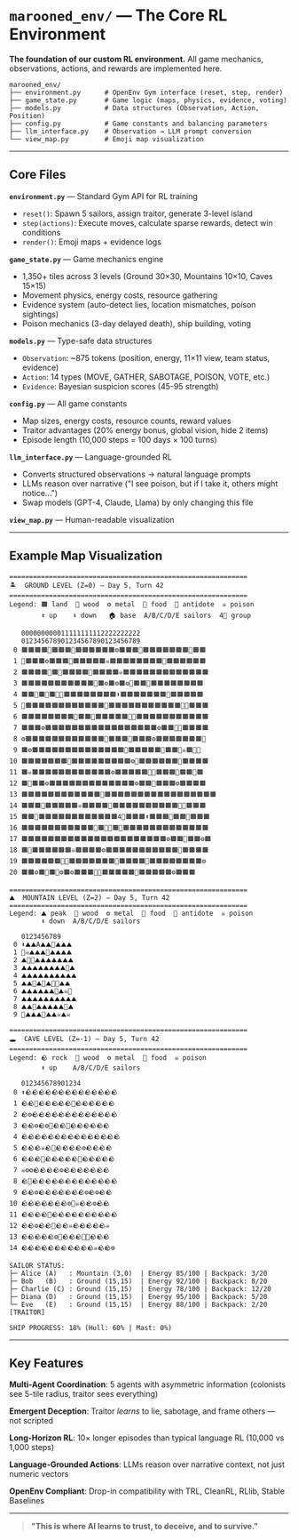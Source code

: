 # `marooned_env/` — The Core RL Environment

**The foundation of our custom RL environment.** All game mechanics, observations, actions, and rewards are implemented here.

```
marooned_env/
├── environment.py      # OpenEnv Gym interface (reset, step, render)
├── game_state.py       # Game logic (maps, physics, evidence, voting)
├── models.py           # Data structures (Observation, Action, Position)
├── config.py           # Game constants and balancing parameters
├── llm_interface.py    # Observation → LLM prompt conversion
└── view_map.py         # Emoji map visualization
```

---

## Core Files

**`environment.py`** — Standard Gym API for RL training  
- `reset()`: Spawn 5 sailors, assign traitor, generate 3-level island  
- `step(actions)`: Execute moves, calculate sparse rewards, detect win conditions  
- `render()`: Emoji maps + evidence logs  

**`game_state.py`** — Game mechanics engine  
- 1,350+ tiles across 3 levels (Ground 30×30, Mountains 10×10, Caves 15×15)  
- Movement physics, energy costs, resource gathering  
- Evidence system (auto-detect lies, location mismatches, poison sightings)  
- Poison mechanics (3-day delayed death), ship building, voting  

**`models.py`** — Type-safe data structures  
- `Observation`: ~875 tokens (position, energy, 11×11 view, team status, evidence)  
- `Action`: 14 types (MOVE, GATHER, SABOTAGE, POISON, VOTE, etc.)  
- `Evidence`: Bayesian suspicion scores (45-95 strength)  

**`config.py`** — All game constants  
- Map sizes, energy costs, resource counts, reward values  
- Traitor advantages (20% energy bonus, global vision, hide 2 items)  
- Episode length (10,000 steps = 100 days × 100 turns)  

**`llm_interface.py`** — Language-grounded RL  
- Converts structured observations → natural language prompts  
- LLMs reason over narrative ("I see poison, but if I take it, others might notice...")  
- Swap models (GPT-4, Claude, Llama) by only changing this file  

**`view_map.py`** — Human-readable visualization

---

## Example Map Visualization

```
============================================================
🏝️  GROUND LEVEL (Z=0) — Day 5, Turn 42
============================================================
Legend: 🟫 land  🌲 wood  ⚙️ metal  🍎 food  🌿 antidote  ☠️ poison
        ⬆️ up    ⬇️ down   🏠 base  A/B/C/D/E sailors  4👥 group

   000000000011111111112222222222
   012345678901234567890123456789
 0 🟫🟫🟫🟫🍎🟫🟫🟫🌲🟫🟫🟫🟫🟫🟫⚙️🟫🟫🟫🍎🟫🟫🟫🟫🟫🟫🟫🍎🟫🟫
 1 🍎🟫🟫🟫⚙️🟫🟫🟫🍎🟫🟫🟫🟫🟫☠️🟫🟫🟫🟫🟫🟫🟫🟫🌲🟫🟫🟫🟫🟫🟫
 2 🟫🟫🟫🟫🌲🟫🍎🟫🟫🟫🟫🌲🟫🟫🟫🟫☠️🟫🟫🟫🟫🟫🟫🟫🟫🟫🟫🟫🟫🟫
 3 🟫🟫🟫🟫🟫🟫🟫🟫🟫🟫🟫🍎🟫⚙️🟫⚙️🟫⚙️🍎🟫🟫🍎🟫🟫🟫🟫🟫🟫🟫🟫
 4 🟫🟫🌲🟫🍎🟫🌲🍎🟫🟫🟫🟫🟫🟫🟫🟫⬇️🟫🟫🟫🟫🟫🟫🟫🍎🟫🟫🟫🟫🟫
 5 🍎🟫🟫🟫🟫🟫🟫🟫🟫🟫🟫🟫🟫🌲🟫🟫🟫🟫🟫🟫🟫🟫🟫🟫🟫🍎🌲🟫🟫🟫
 6 🟫🟫🟫🟫🟫🟫🟫🟫🍎🟫🟫🍎🟫🟫🟫🟫🟫🍎🍎🟫🟫🟫🟫🟫🟫🟫🟫🟫🟫🟫
 7 🟫🟫🟫⚙️🟫🟫🟫🟫🟫🟫🟫🟫🟫🟫🟫🟫🟫🟫🟫🟫🟫⚙️🟫🟫🌲🍎🟫🟫🟫🟫
 8 ⚙️🟫🟫🟫🟫🟫🟫🟫🟫🟫🟫🟫🟫🍎🟫🟫🟫🍎🟫🟫🟫⚙️🟫🟫🟫🟫🟫🟫🟫🌲
 9 🟫⚙️🟫🟫🟫🟫🟫🟫🟫🟫🟫🟫🟫🟫🟫🟫🍎🟫🟫🟫🟫🟫🌲🟫🟫🌲☠️🟫🌲🌲
10 🟫🟫🟫🟫🟫🟫🟫🍎🟫🟫🟫🟫🟫🟫🟫🟫🟫⚙️🍎🟫🟫🟫🟫🟫🟫🍎🟫🟫🟫🟫
11 🟫☠️🟫🟫🟫🟫🟫🟫🟫🟫🟫🟫🟫🟫⚙️🟫🟫🟫🟫🟫🍎🍎🟫🟫🟫🌲🟫🟫🌲🟫
12 🟫🍎🟫🟫⚙️🟫🟫🟫🟫🟫🟫🟫🟫🟫🟫🟫🟫🟫⚙️🟫🟫🌲🟫🟫🟫⚙️🟫🟫🟫🟫
13 🟫🟫🟫🟫🟫🟫🟫🟫🟫🟫🟫🟫🍎🟫🟫🟫🟫🟫🟫🟫🟫🟫🟫🟫🟫🟫🟫🟫🟫🟫
14 🟫🟫🟫🌲🟫🟫🟫🟫🟫☠️🟫🟫🟫🟫🍎🟫🟫🟫🟫🟫🟫🟫🟫🟫🟫🌲🍎🟫🟫🟫
15 🟫🟫🍎🟫🟫🟫🟫🟫🟫🟫🟫🟫🟫🟫🟫4👥🟫🟫🟫⬆️🟫🟫🟫🌲🟫🟫🌲🟫🟫🟫
16 🟫🟫🟫🟫🟫🟫🟫🟫🟫🟫🟫🍎🟫🍎🍎🟫🌲🟫🟫🟫🟫🟫🟫🟫🟫🟫🟫🟫🟫🟫
17 🟫🟫🟫🟫🟫🟫🟫🟫🟫🟫🟫🟫🟫🟫🟫🟫🟫🟫🟫🟫🟫🟫⚙️🟫🟫🌲🟫🟫⚙️🟫
18 🟫🌲🟫🟫🟫🟫🟫🟫☠️🟫🟫🟫🟫⚙️🟫🟫🟫🟫🟫🟫🟫🟫🟫🟫🟫🍎🟫🟫🟫🟫
19 🟫🟫🟫🟫🟫🟫🌲🍎🟫🟫🟫🟫🟫🟫🟫🍎🟫🟫🟫🟫🍎🟫🟫🟫🟫🟫🟫🟫🟫⚙️
20 🟫🟫⚙️🟫🌲🟫🍎⚙️🟫⚙️🟫🟫🟫🍎🍎🟫🟫🟫🟫🟫🌲🟫🟫🟫🟫🟫⚙️🟫🟫🟫

============================================================
⛰️  MOUNTAIN LEVEL (Z=2) — Day 5, Turn 42
============================================================
Legend: ⛰️ peak  🌲 wood  ⚙️ metal  🍎 food  🌿 antidote  ☠️ poison
        ⬇️ down  A/B/C/D/E sailors

   0123456789
 0 ⬇️⛰️⛰️A⛰️⛰️🌿⛰️⛰️⛰️
 1 🍎☠️⛰️⛰️⛰️🌿⛰️⛰️⛰️⛰️
 2 ⛰️🍎🍎⛰️⛰️⛰️⛰️⛰️⛰️⛰️
 3 ⛰️⛰️⛰️⛰️⛰️⛰️⛰️⛰️🍎⛰️
 4 ⛰️⛰️⛰️⛰️⛰️⛰️⛰️⛰️⛰️⛰️
 5 ⛰️⛰️🍎⛰️🍎⛰️🌿🍎⛰️⛰️
 6 ⛰️⛰️⛰️⛰️⛰️⛰️🍎⛰️☠️🍎
 7 ⛰️⛰️⛰️⛰️⛰️⛰️⛰️⛰️⛰️⛰️
 8 ⛰️⛰️🌿⛰️⛰️⛰️⛰️⛰️🌿⛰️
 9 🌿⛰️⛰️⛰️🌿⛰️⛰️☠️⛰️☠️

============================================================
🕳️  CAVE LEVEL (Z=-1) — Day 5, Turn 42
============================================================
Legend: 🪨 rock  🌲 wood  ⚙️ metal  🍎 food  ☠️ poison
        ⬆️ up    A/B/C/D/E sailors

   012345678901234
 0 ⬆️🪨🪨🪨🪨🪨🪨🪨🪨🪨🪨🪨🪨🪨🪨
 1 🪨🪨🌲🪨🪨🪨🪨🪨🌲🪨🪨🪨🪨🪨🪨
 2 🪨⚙️🪨🪨🪨🪨🪨🪨🪨🪨🪨🪨🪨🪨🪨
 3 🪨🪨⚙️🪨⚙️🌲🪨🪨🌲🪨🪨🪨🪨🪨🪨
 4 🪨🪨🪨🪨🪨🪨🪨🪨🪨🪨🪨🪨🪨🪨🪨
 5 🪨🪨🪨☠️🪨🌲🪨🪨🪨🪨⚙️🪨🪨🪨🪨
 6 🪨🪨🪨🌲🪨🪨🪨🪨🪨🌲🪨🪨🪨🪨🪨
 7 ☠️⚙️⚙️🪨🪨🪨🪨⚙️🪨🪨🪨🪨🪨🪨🪨
 8 🪨🌲🪨🪨🪨🪨🪨🪨🪨🪨🪨🪨🪨🪨🪨
 9 🪨🪨⚙️🪨🪨🪨🪨🪨🪨🪨⚙️🪨⚙️🪨🪨
10 🪨🪨🪨🪨🪨🪨🪨⚙️🌲☠️🪨🪨⚙️🪨🪨
11 🪨🪨🪨🪨🌲🪨🪨🪨🪨🪨🪨🪨🪨🪨🪨
12 🪨🪨⚙️🪨🪨🌲🪨🪨☠️🪨🪨🪨🪨🪨☠️
13 🪨🪨🪨🪨🪨⚙️🌲🪨🪨🪨🌲🌲🪨🪨🪨
14 🪨🪨🪨🪨🪨🪨🪨🪨🪨🪨🪨☠️🪨🪨⚙️

SAILOR STATUS:
├─ Alice (A)   : Mountain (3,0)  | Energy 85/100 | Backpack: 3/20
├─ Bob   (B)   : Ground (15,15)  | Energy 92/100 | Backpack: 8/20
├─ Charlie (C) : Ground (15,15)  | Energy 78/100 | Backpack: 12/20
├─ Diana (D)   : Ground (15,15)  | Energy 95/100 | Backpack: 5/20
└─ Eve   (E)   : Ground (15,15)  | Energy 88/100 | Backpack: 2/20  [TRAITOR]

SHIP PROGRESS: 18% (Hull: 60% | Mast: 0%)
```
---

## Key Features

**Multi-Agent Coordination**: 5 agents with asymmetric information (colonists see 5-tile radius, traitor sees everything)

**Emergent Deception**: Traitor *learns* to lie, sabotage, and frame others — not scripted

**Long-Horizon RL**: 10× longer episodes than typical language RL (10,000 vs 1,000 steps)

**Language-Grounded Actions**: LLMs reason over narrative context, not just numeric vectors

**OpenEnv Compliant**: Drop-in compatibility with TRL, CleanRL, RLlib, Stable Baselines

---

> **"This is where AI learns to trust, to deceive, and to survive."**